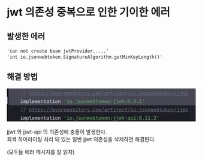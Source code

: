 # jwt 의존성 중복으로 인한 기이한 에러

## 발생한 에러


```shell
'can not create bean jwtProvider.....' 
'int io.jsonwebtoken.SignatureAlgorithm.getMinKeyLength()'
```

## 해결 방법

<img src="../../img/jwt-dependency-duplicate.png" width="650px">

jjwt 와 jjwt-api 의 의존성에 충돌이 발생한다.  
회색 하이라이팅 처리 돼 있는 일반 jjwt 의존성을 삭제하면 해결된다.

(모두들 에러 메시지를 잘 읽자)